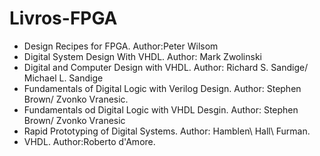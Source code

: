 # Livros-FPGA

- Design Recipes for FPGA. Author:Peter Wilsom
- Digital System Design With VHDL. Author: Mark Zwolinski
- Digital and Computer Design with VHDL. Author: Richard S. Sandige/ Michael L. Sandige
- Fundamentals of Digital Logic with Verilog Design. Author: Stephen Brown/ Zvonko Vranesic.
- Fundamentals od Digital Logic with VHDL Desgin. Author: Stephen Brown/ Zvonko Vranesic
- Rapid Prototyping of Digital Systems. Author: Hamblen\ Hall\ Furman.
- VHDL. Author:Roberto d'Amore.  
